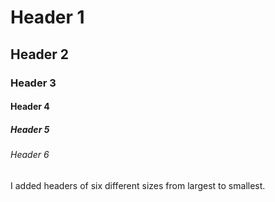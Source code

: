 # Header 1
## Header 2
### Header 3
#### Header 4
##### Header 5
###### Header 6

I added headers of six different sizes from largest to smallest.
